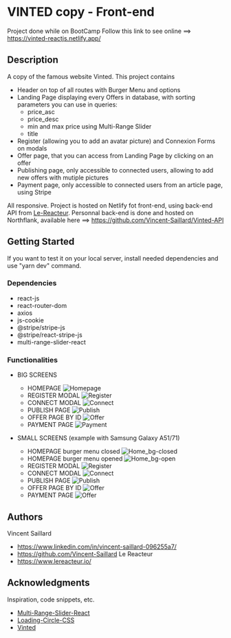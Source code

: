 # VINTED copy - Front-end

Project done while on BootCamp
Follow this link to see online ==>
https://vinted-reactjs.netlify.app/

## Description

A copy of the famous website Vinted.
This project contains

- Header on top of all routes with Burger Menu and options
- Landing Page displaying every Offers in database, with sorting parameters you can use in queries:
  - price_asc
  - price_desc
  - min and max price using Multi-Range Slider
  - title
- Register (allowing you to add an avatar picture) and Connexion Forms on modals
- Offer page, that you can access from Landing Page by clicking on an offer
- Publishing page, only accessible to connected users, allowing to add new offers with mutiple pictures
- Payment page, only accessible to connected users from an article page, using Stripe

All responsive.
Project is hosted on Netlify fot front-end, using back-end API from [Le-Reacteur](https://www.lereacteur.io/).
Personnal back-end is done and hosted on Northflank, available here ==>
https://github.com/Vincent-Saillard/Vinted-API

## Getting Started

If you want to test it on your local server, install needed dependencies and use "yarn dev" command.

### Dependencies

- react-js
- react-router-dom
- axios
- js-cookie
- @stripe/stripe-js
- @stripe/react-stripe-js
- multi-range-slider-react

### Functionalities

- BIG SCREENS

  - HOMEPAGE
    ![Homepage](image.png)
  - REGISTER MODAL
    ![Register](image-1.png)
  - CONNECT MODAL
    ![Connect](image-2.png)
  - PUBLISH PAGE
    ![Publish](image-3.png)
  - OFFER PAGE BY ID
    ![Offer](image-4.png)
  - PAYMENT PAGE
    ![Payment](image-5.png)

- SMALL SCREENS (example with Samsung Galaxy A51/71)
  - HOMEPAGE burger menu closed
    ![Home_bg-closed](image-6.png)
  - HOMEPAGE burger menu opened
    ![Home_bg-open](image-7.png)
  - REGISTER MODAL
    ![Register](image-8.png)
  - CONNECT MODAL
    ![Connect](image-9.png)
  - PUBLISH PAGE
    ![Publish](image-10.png)
  - OFFER PAGE BY ID
    ![Offer](image-11.png)
  - PAYMENT PAGE
    ![Offer](image-12.png)

## Authors

Vincent Saillard

- https://www.linkedin.com/in/vincent-saillard-096255a7/
- https://github.com/Vincent-Saillard
  Le Reacteur
- https://www.lereacteur.io/

## Acknowledgments

Inspiration, code snippets, etc.

- [Multi-Range-Slider-React](https://github.com/developergovindgupta/multi-range-slider-react-ts)
- [Loading-Circle-CSS](https://loading.io/css/)
- [Vinted](https://www.vinted.fr/)
